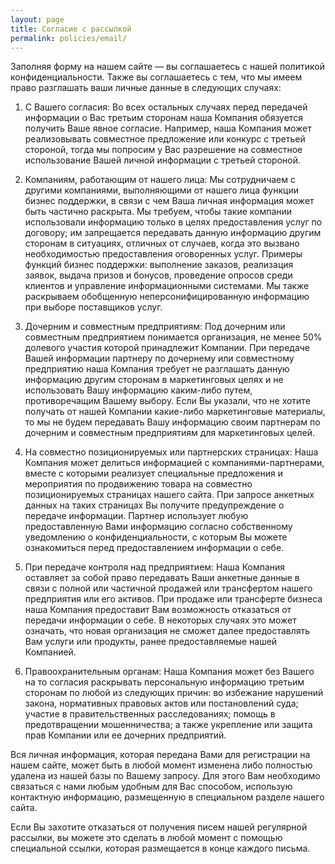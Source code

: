 ```yaml
---
layout: page
title: Согласие с рассылкой
permalink: policies/email/
---
```

<meta name="robots" content="noindex">

Заполняя форму на нашем сайте — вы соглашаетесь с нашей политикой конфиденциальности. Также вы соглашаетесь с тем, что мы имеем право разглашать ваши личные данные в следующих случаях:

1) С Вашего согласия: Во всех остальных случаях перед передачей информации о Вас третьим сторонам наша Компания обязуется получить Ваше явное согласие. Например, наша Компания может реализовывать совместное предложение или конкурс с третьей стороной, тогда мы попросим у Вас разрешение на совместное использование Вашей личной информации с третьей стороной.

2) Компаниям, работающим от нашего лица: Мы сотрудничаем с другими компаниями, выполняющими от нашего лица функции бизнес поддержки, в связи с чем Ваша личная информация может быть частично раскрыта. Мы требуем, чтобы такие компании использовали информацию только в целях предоставления услуг по договору; им запрещается передавать данную информацию другим сторонам в ситуациях, отличных от случаев, когда это вызвано необходимостью предоставления оговоренных услуг. Примеры функций бизнес поддержки: выполнение заказов, реализация заявок, выдача призов и бонусов, проведение опросов среди клиентов и управление информационными системами. Мы также раскрываем обобщенную неперсонифицированную информацию при выборе поставщиков услуг.

3) Дочерним и совместным предприятиям: Под дочерним или совместным предприятием понимается организация, не менее 50% долевого участия которой принадлежит Компании. При передаче Вашей информации партнеру по дочернему или совместному предприятию наша Компания требует не разглашать данную информацию другим сторонам в маркетинговых целях и не использовать Вашу информацию каким-либо путем, противоречащим Вашему выбору. Если Вы указали, что не хотите получать от нашей Компании какие-либо маркетинговые материалы, то мы не будем передавать Вашу информацию своим партнерам по дочерним и совместным предприятиям для маркетинговых целей.

4) На совместно позиционируемых или партнерских страницах: Наша Компания может делиться информацией с компаниями-партнерами, вместе с которыми реализует специальные предложения и мероприятия по продвижению товара на совместно позиционируемых страницах нашего сайта. При запросе анкетных данных на таких страницах Вы получите предупреждение о передаче информации. Партнер использует любую предоставленную Вами информацию согласно собственному уведомлению о конфиденциальности, с которым Вы можете ознакомиться перед предоставлением информации о себе.

5) При передаче контроля над предприятием: Наша Компания оставляет за собой право передавать Ваши анкетные данные в связи с полной или частичной продажей или трансфертом нашего предприятия или его активов. При продаже или трансферте бизнеса наша Компания предоставит Вам возможность отказаться от передачи информации о себе. В некоторых случаях это может означать, что новая организация не сможет далее предоставлять Вам услуги или продукты, ранее предоставляемые нашей Компанией.

6) Правоохранительным органам: Наша Компания может без Вашего на то согласия раскрывать персональную информацию третьим сторонам по любой из следующих причин: во избежание нарушений закона, нормативных правовых актов или постановлений суда; участие в правительственных расследованиях; помощь в предотвращении мошенничества; а также укрепление или защита прав Компании или ее дочерних предприятий.

Вся личная информация, которая передана Вами для регистрации на нашем сайте, может быть в любой момент изменена либо полностью удалена из нашей базы по Вашему запросу. Для этого Вам необходимо связаться с нами любым удобным для Вас способом, использую контактную информацию, размещенную в специальном разделе нашего сайта.

Если Вы захотите отказаться от получения писем нашей регулярной рассылки, вы можете это сделать в любой момент с помощью специальной ссылки, которая размещается в конце каждого письма.
